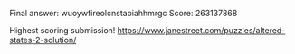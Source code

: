 Final answer: wuoywfireolcnstaoiahhmrgc
Score: 263137868

Highest scoring submission! https://www.janestreet.com/puzzles/altered-states-2-solution/
